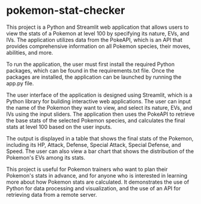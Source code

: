 # pokemon-stat-checker
This project is a Python and Streamlit web application that allows users to view the stats of a Pokemon at level 100 by specifying its nature, EVs, and IVs. The application utilizes data from the PokeAPI, which is an API that provides comprehensive information on all Pokemon species, their moves, abilities, and more.

To run the application, the user must first install the required Python packages, which can be found in the requirements.txt file. Once the packages are installed, the application can be launched by running the app.py file.

The user interface of the application is designed using Streamlit, which is a Python library for building interactive web applications. The user can input the name of the Pokemon they want to view, and select its nature, EVs, and IVs using the input sliders. The application then uses the PokeAPI to retrieve the base stats of the selected Pokemon species, and calculates the final stats at level 100 based on the user inputs.

The output is displayed in a table that shows the final stats of the Pokemon, including its HP, Attack, Defense, Special Attack, Special Defense, and Speed. The user can also view a bar chart that shows the distribution of the Pokemon's EVs among its stats.

This project is useful for Pokemon trainers who want to plan their Pokemon's stats in advance, and for anyone who is interested in learning more about how Pokemon stats are calculated. It demonstrates the use of Python for data processing and visualization, and the use of an API for retrieving data from a remote server.
